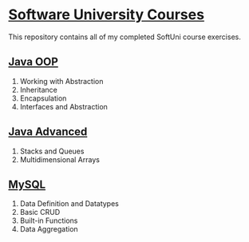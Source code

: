 # [Software University Courses](https://softuni.bg/)
This repository contains all of my completed SoftUni course exercises.

## [Java OOP](https://github.com/imp111/softuni-java/tree/main/03.%20Advanced/02.%20OOP)
01. Working with Abstraction
02. Inheritance
03. Encapsulation
04. Interfaces and Abstraction
<!--
6. Polymorphism
7. SOLID
8. Reflection and Attributes
9. Exceptions and error handling
10. Unit testing
11. Test-driven development
-->

## [Java Advanced](https://github.com/imp111/softuni-java/tree/main/03.%20Advanced/01.%20Advanced)
01. Stacks and Queues
02. Multidimensional Arrays
<!--
3. Sets and Dictionaries Advanced
4. Streams, Files, and Directories
5. Functional Programming
6. Defining Classes
7. Generics
8. Iterators and Comparators
-->

## [MySQL](https://github.com/imp111/softuni-java/tree/main/04.%20Database)
01. Data Definition and Datatypes
02. Basic CRUD
03. Built-in Functions
04. Data Aggregation
<!--
5. Table Relations
6. Joins, Subqueries, CTE and Indices
7. Database Programmability and Transactions
8. Additional Exercises 
-->
